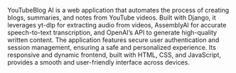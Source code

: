 YouTubeBlog AI is a web application that automates the process of creating blogs, summaries, and notes from YouTube videos. Built with Django, it leverages yt-dlp for extracting audio from videos, AssemblyAI for accurate speech-to-text transcription, and OpenAI’s API to generate high-quality written content. The application features secure user authentication and session management, ensuring a safe and personalized experience. Its responsive and dynamic frontend, built with HTML, CSS, and JavaScript, provides a smooth and user-friendly interface across devices.
